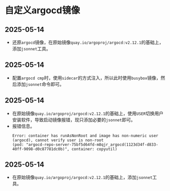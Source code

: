 # 自定义argocd镜像

## 2025-05-14
- 还原`argocd`镜像，在原始镜像`quay.io/argoproj/argocd:v2.12.1`的基础上，添加`jsonnet`工具。


## 2025-05-14
- 配置`argocd cmp`时，使用`sidecar`的方式注入，所以此时使用`busybox`镜像，然后添加`jsonnet`命令即可。


## 2025-05-14
- 在原始镜像`quay.io/argoproj/argocd:v2.12.1`的基础上，使用`USER`切换用户安装软件，导致启动镜像报错，现只添加必要的`jsonnet`即可。
- 报错信息。
  ```
  Error: container has runAsNonRoot and image has non-numeric user (argocd), cannot verify user is non-root 
  (pod: "argocd-repo-server-75bf5d64fd-m8qjr_argocd(1123d34f-d833-40ff-9098-d0c87781dc0b)", container: copyutil)
  ```


## 2025-05-14
- 在原始镜像`quay.io/argoproj/argocd:v2.12.1`的基础上，添加`jsonnet`工具。